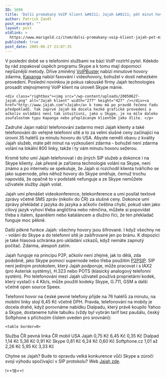 ```yaml
---
ID: 1696
title: 'Další promakaný VoIP klient &#8211; Jajah &#8211; pět minut hovoru zdarma'
author: Patrick Zandl
post_excerpt: ""
layout: post
oldlink: >
  https://www.marigold.cz/item/dalsi-promakany-voip-klient-jajah-pet-minut-hovoru-zdarma
published: true
post_date: 2005-06-27 23:07:35
---
```

<p>V poslední době se s telefoními službami na bázi VoIP roztrhl pytel. Kdekdo by rád zopakoval úspěch programu Skype a k tomu mají dopomoci nejrůznější metody. Dříve zmíněný <a href="/item/voipbuster-nabizi-volani-na-pevne-linky-zdarma-a-teleo-a-xphone">VoIPBuster</a> nabízí minutové hovory zdarma, <a href="http://www.kapanga.net/">Kapanga</a> nabízí faxování i videohovory, bohužel v dosti nehezkém provedení. Poslední novinkou je pokus rakouské firmy Jajah technologies prosadit stejnojmenný VoIP klient na úroveň Skype mánie. </p>

	<div class="rightbox"><img src="/wp-content/uploads/20050627-jajah.png" alt="Jajah klient" width="277" height="427" /></div><a href="http://www.jajah.com">Jajah</a> k tomu má po pravdě řečeno řadu předpokladů. Tak zaprvé Jajah má docela hezké grafické provedení a ačkoliv ovládání není tak intuitivní, jako u Skype, je na míle daleko zoufalostem typu Kapanga nebo přeplácaným klientům jako Xlite. </p>

<p>Zadruhé Jajan nabízí telefonování zadarmo mezi Jajah klienty a také telefonování do veřejné telefonní sítě a to za velmi slušné ceny začínající na úrovni 35 haléřů za minutu hovoru do USA. Abyste neměli obavu z kvality Jajah služeb, máte pět minut na vyzkoušení zdarma - bohužel není zdarma volání na lokální 800 linky, takže i ty vám minutu hovoru sežerou. </p>

<p>Kromě toho umí Jajah telefonovat i do jiných SIP služeb a dokonce i na Skype klienty. Jak přesně je zařízena technologie volání na Skype, není známo a po internetu se spekuluje, že Jajah si rozchodil klienta tvářícího se jako supernode, přes něhož hovory do Skype směřuje, čemuž trochu napovídá, že opačně to v podstatě nefunguje a ze Skype nemůžete uživatele služby Jajah volat. </p>

<p>Jajah umí přenášet videokonference, telekonference a umí posílat textové zprávy včetně SMS zpráv (nikoliv do ČR) za slušné ceny. Dokonce umí zprávy překládat z jazyka do jazyka a ačkoliv čeština chybí, pokud vám jako cílový jazyk vyhoví třeba angličtina nebo němčina, můžete si popovídat třeba s italem, španělem nebo kataláncem a dlužno říci, že ten překladač funguje moc pěkně. </p>

<p>Další pěkné funkce Jajah: všechny hovory jsou šifrované. I když všechny ne - volání do Skype a do telefonní sítě je zašifrované jen po bránu. K dispozici je také hlasová schránka pro ukládání vzkazů, když nemáte zapnutý počítač. Zdarma, alespoň zatím. </p>

<p>Jajah funguje na principu P2P, ačkoliv není zřejmé, jak to dělá, zda podobně, jako Skype pomocí supernode nebo třeba použitím <a href="http://www.p2psip.org/">P2PSIP</a>. SIP není jediným protokolem, který Jajah podporuje, může pracovat i s IAX2 (pro Asterisk systémy), H.323 nebo POTS (klasický analogový telefonní systém). Pro telefonování mezi Jajah uživateli používá proprietární kodek, který vystačí s 4 Kb/s, může použití kodeky Skype, G.711, GSM a další včetně open source Speex. </p>

<p>Telefonní hovor na české pevné telefony přijde na 76 haléřů za minutu, na mobilní linky stojí 6,45 Kč včetně DPH. Pravda, telefonování na mobily je docela drahé, když porovnáme nabídku Dialpadu, který právě koupilo Yahoo a Skype, dostaneme tuhle tabulku (vždy byl vybrán tarif bez paušálu, český Softphone s příchozím číslem uveden pro srovnání):</p>

	<table border=0>
<tr>
<td>Služba</td>
<td>ČR pevná linka</td>
<td>ČR mobil</td>
<td>USA</td>
</tr>
<tr>
<td>Jajah</td>
<td>0,75 Kč</td>
<td>6,45 Kč</td>
<td>0,35 Kč</td>
</tr>
	<tr>
<td>Dialpad</td>
<td>1,14 Kč</td>
<td>5,36 Kč</td>
<td>0,91 Kč</td>
</tr>
	<tr>
<td>Skype</td>
<td>0,81 Kč</td>
<td>6,24 Kč</td>
<td>0,60 Kč</td>
</tr>
	<tr>
<td>Softphone.cz</td>
<td>1,01 až 2,26 Kč</td>
<td>5,95 Kč</td>
<td>3,33 Kč</td>
</tr>
	</table>
<p>Chytne se Jajah? Bude to opravdu velká konkurence vůči Skype a zúročí svoji výhodu spočívající v SIP protokolu? Web <a href="http://www.jajah.com">Jajah zde</a>.
</p>

<p>!++18++!
</p>
